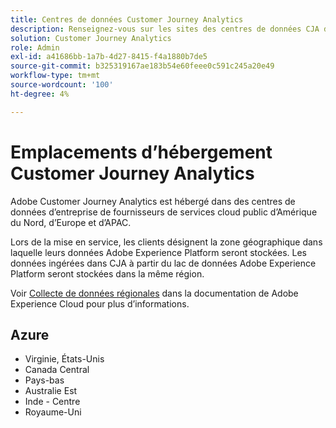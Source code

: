 ```yaml
---
title: Centres de données Customer Journey Analytics
description: Renseignez-vous sur les sites des centres de données CJA dans le monde.
solution: Customer Journey Analytics
role: Admin
exl-id: a41686bb-1a7b-4d27-8415-f4a1880b7de5
source-git-commit: b325319167ae183b54e60feee0c591c245a20e49
workflow-type: tm+mt
source-wordcount: '100'
ht-degree: 4%

---
```


# Emplacements d’hébergement Customer Journey Analytics

Adobe Customer Journey Analytics est hébergé dans des centres de données d’entreprise de fournisseurs de services cloud public d’Amérique du Nord, d’Europe et d’APAC.

Lors de la mise en service, les clients désignent la zone géographique dans laquelle leurs données Adobe Experience Platform seront stockées. Les données ingérées dans CJA à partir du lac de données Adobe Experience Platform seront stockées dans la même région.

Voir [Collecte de données régionales](https://experienceleague.adobe.com/fr/docs/core-services/interface/data-collection/rdc) dans la documentation de Adobe Experience Cloud pour plus d’informations.

## Azure

- Virginie, États-Unis
- Canada Central
- Pays-bas
- Australie Est
- Inde - Centre
- Royaume-Uni

